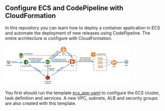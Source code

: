 Configure ECS and CodePipeline with CloudFormation
--------------------

In this repository you can learn how to deploy a container application in ECS and automate the deployment of new releases using CodePipeline. The entire architecture is configure with CloudFormation. 

<img src="img/pipeline_1.png" width="80%">


You first should run the template [ecs_app.yaml](ecs_app.yaml) to configure the ECS cluster, task definition and services. A new VPC, subnets, ALB and security groups are also created with this template. 






